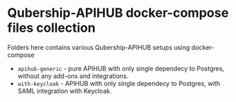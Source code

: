 # Qubership-APIHUB docker-compose files collection

Folders here contains various Qubership-APIHUB setups using docker-compose

- `apihub-generic` - pure APIHUB with only single dependecy to Postgres, without any add-ons and integrations. 
- `with-keycloak` - APIHUB with only single dependecy to Postgres, with SAML integration with Keycloak.
